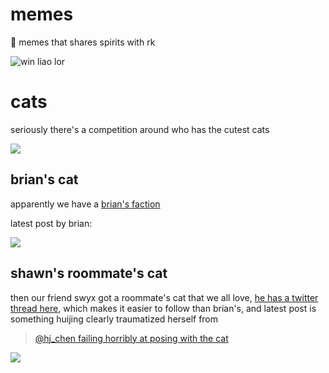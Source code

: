 # memes
🚜 memes that shares spirits with rk


![win liao lor](https://i.pinimg.com/originals/d9/f0/c6/d9f0c65605242817e5b32f4678f76840.jpg)


# cats

seriously there's a competition around who has the cutest cats

![](https://i.imgur.com/G0lUNBH.gif)

brian's cat
---
apparently we have a [brian's faction](https://twitter.com/brian_d_vaughn/status/1188653525556875264)

latest post by brian:

![](https://pbs.twimg.com/media/EH7yE-cVAAAkp4L?format=jpg&name=4096x4096)

shawn's roommate's cat
---
then our friend swyx got a roommate's cat that we all love, [he has a twitter thread here](https://twitter.com/swyx/status/1154385946575560705), which makes it easier to follow than brian's, and latest post is something huijing clearly traumatized herself from

> [@hj_chen failing horribly at posing with the cat](https://twitter.com/swyx/status/1186764423878381571)

![](https://pbs.twimg.com/media/EHg781MWoAAqkcH?format=jpg&name=4096x4096)

